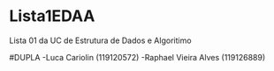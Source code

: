 # Lista1EDAA
Lista 01 da UC de Estrutura de Dados e Algoritimo

#DUPLA
-Luca Cariolin (119120572)
-Raphael Vieira Alves (119126889)
